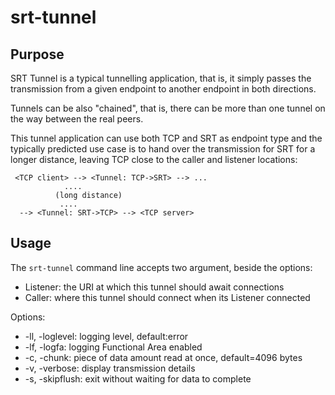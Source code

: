# srt-tunnel


## Purpose

SRT Tunnel is a typical tunnelling application, that is, it simply passes the
transmission from a given endpoint to another endpoint in both directions.

Tunnels can be also "chained", that is, there can be more than one tunnel on
the way between the real peers.

This tunnel application can use both TCP and SRT as endpoint type and the
typically predicted use case is to hand over the transmission for SRT for a
longer distance, leaving TCP close to the caller and listener locations:

```
 <TCP client> --> <Tunnel: TCP->SRT> --> ...
            ....
          (long distance)
           ....
  --> <Tunnel: SRT->TCP> --> <TCP server>
```

## Usage

The `srt-tunnel` command line accepts two argument, beside the options:
* Listener: the URI at which this tunnel should await connections
* Caller: where this tunnel should connect when its Listener connected

Options:

* -ll, -loglevel: logging level, default:error
* -lf, -logfa: logging Functional Area enabled
* -c, -chunk: piece of data amount read at once, default=4096 bytes
* -v, -verbose: display transmission details
* -s, -skipflush: exit without waiting for data to complete

